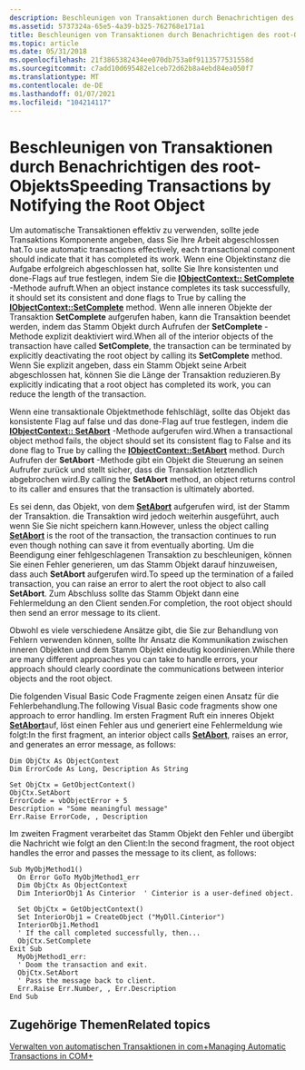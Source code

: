 ```yaml
---
description: Beschleunigen von Transaktionen durch Benachrichtigen des root-Objekts
ms.assetid: 5737324a-65e5-4a39-b325-762768e171a1
title: Beschleunigen von Transaktionen durch Benachrichtigen des root-Objekts
ms.topic: article
ms.date: 05/31/2018
ms.openlocfilehash: 21f3865382434ee070db753a0f9113577531558d
ms.sourcegitcommit: c7add10d695482e1ceb72d62b8a4ebd84ea050f7
ms.translationtype: MT
ms.contentlocale: de-DE
ms.lasthandoff: 01/07/2021
ms.locfileid: "104214117"
---
```

# <a name="speeding-transactions-by-notifying-the-root-object"></a><span data-ttu-id="b5efe-103">Beschleunigen von Transaktionen durch Benachrichtigen des root-Objekts</span><span class="sxs-lookup"><span data-stu-id="b5efe-103">Speeding Transactions by Notifying the Root Object</span></span>

<span data-ttu-id="b5efe-104">Um automatische Transaktionen effektiv zu verwenden, sollte jede Transaktions Komponente angeben, dass Sie Ihre Arbeit abgeschlossen hat.</span><span class="sxs-lookup"><span data-stu-id="b5efe-104">To use automatic transactions effectively, each transactional component should indicate that it has completed its work.</span></span> <span data-ttu-id="b5efe-105">Wenn eine Objektinstanz die Aufgabe erfolgreich abgeschlossen hat, sollte Sie Ihre konsistenten und done-Flags auf true festlegen, indem Sie die [**IObjectContext:: SetComplete**](/windows/desktop/api/ComSvcs/nf-comsvcs-iobjectcontext-setcomplete) -Methode aufruft.</span><span class="sxs-lookup"><span data-stu-id="b5efe-105">When an object instance completes its task successfully, it should set its consistent and done flags to True by calling the [**IObjectContext::SetComplete**](/windows/desktop/api/ComSvcs/nf-comsvcs-iobjectcontext-setcomplete) method.</span></span> <span data-ttu-id="b5efe-106">Wenn alle inneren Objekte der Transaktion **SetComplete** aufgerufen haben, kann die Transaktion beendet werden, indem das Stamm Objekt durch Aufrufen der **SetComplete** -Methode explizit deaktiviert wird.</span><span class="sxs-lookup"><span data-stu-id="b5efe-106">When all of the interior objects of the transaction have called **SetComplete**, the transaction can be terminated by explicitly deactivating the root object by calling its **SetComplete** method.</span></span> <span data-ttu-id="b5efe-107">Wenn Sie explizit angeben, dass ein Stamm Objekt seine Arbeit abgeschlossen hat, können Sie die Länge der Transaktion reduzieren.</span><span class="sxs-lookup"><span data-stu-id="b5efe-107">By explicitly indicating that a root object has completed its work, you can reduce the length of the transaction.</span></span>

<span data-ttu-id="b5efe-108">Wenn eine transaktionale Objektmethode fehlschlägt, sollte das Objekt das konsistente Flag auf false und das done-Flag auf true festlegen, indem die [**IObjectContext:: SetAbort**](/windows/desktop/api/ComSvcs/nf-comsvcs-iobjectcontext-setabort) -Methode aufgerufen wird.</span><span class="sxs-lookup"><span data-stu-id="b5efe-108">When a transactional object method fails, the object should set its consistent flag to False and its done flag to True by calling the [**IObjectContext::SetAbort**](/windows/desktop/api/ComSvcs/nf-comsvcs-iobjectcontext-setabort) method.</span></span> <span data-ttu-id="b5efe-109">Durch Aufrufen der **SetAbort** -Methode gibt ein Objekt die Steuerung an seinen Aufrufer zurück und stellt sicher, dass die Transaktion letztendlich abgebrochen wird.</span><span class="sxs-lookup"><span data-stu-id="b5efe-109">By calling the **SetAbort** method, an object returns control to its caller and ensures that the transaction is ultimately aborted.</span></span>

<span data-ttu-id="b5efe-110">Es sei denn, das Objekt, von dem [**SetAbort**](/windows/desktop/api/ComSvcs/nf-comsvcs-iobjectcontext-setabort) aufgerufen wird, ist der Stamm der Transaktion. die Transaktion wird jedoch weiterhin ausgeführt, auch wenn Sie Sie nicht speichern kann.</span><span class="sxs-lookup"><span data-stu-id="b5efe-110">However, unless the object calling [**SetAbort**](/windows/desktop/api/ComSvcs/nf-comsvcs-iobjectcontext-setabort) is the root of the transaction, the transaction continues to run even though nothing can save it from eventually aborting.</span></span> <span data-ttu-id="b5efe-111">Um die Beendigung einer fehlgeschlagenen Transaktion zu beschleunigen, können Sie einen Fehler generieren, um das Stamm Objekt darauf hinzuweisen, dass auch **SetAbort** aufgerufen wird.</span><span class="sxs-lookup"><span data-stu-id="b5efe-111">To speed up the termination of a failed transaction, you can raise an error to alert the root object to also call **SetAbort**.</span></span> <span data-ttu-id="b5efe-112">Zum Abschluss sollte das Stamm Objekt dann eine Fehlermeldung an den Client senden.</span><span class="sxs-lookup"><span data-stu-id="b5efe-112">For completion, the root object should then send an error message to its client.</span></span>

<span data-ttu-id="b5efe-113">Obwohl es viele verschiedene Ansätze gibt, die Sie zur Behandlung von Fehlern verwenden können, sollte Ihr Ansatz die Kommunikation zwischen inneren Objekten und dem Stamm Objekt eindeutig koordinieren.</span><span class="sxs-lookup"><span data-stu-id="b5efe-113">While there are many different approaches you can take to handle errors, your approach should clearly coordinate the communications between interior objects and the root object.</span></span>

<span data-ttu-id="b5efe-114">Die folgenden Visual Basic Code Fragmente zeigen einen Ansatz für die Fehlerbehandlung.</span><span class="sxs-lookup"><span data-stu-id="b5efe-114">The following Visual Basic code fragments show one approach to error handling.</span></span> <span data-ttu-id="b5efe-115">Im ersten Fragment Ruft ein inneres Objekt [**SetAbort**](/windows/desktop/api/ComSvcs/nf-comsvcs-iobjectcontext-setabort)auf, löst einen Fehler aus und generiert eine Fehlermeldung wie folgt:</span><span class="sxs-lookup"><span data-stu-id="b5efe-115">In the first fragment, an interior object calls [**SetAbort**](/windows/desktop/api/ComSvcs/nf-comsvcs-iobjectcontext-setabort), raises an error, and generates an error message, as follows:</span></span>

``` syntax
Dim ObjCtx As ObjectContext
Dim ErrorCode As Long, Description As String

Set ObjCtx = GetObjectContext()
ObjCtx.SetAbort
ErrorCode = vbObjectError + 5
Description = "Some meaningful message"
Err.Raise ErrorCode, , Description
```

<span data-ttu-id="b5efe-116">Im zweiten Fragment verarbeitet das Stamm Objekt den Fehler und übergibt die Nachricht wie folgt an den Client:</span><span class="sxs-lookup"><span data-stu-id="b5efe-116">In the second fragment, the root object handles the error and passes the message to its client, as follows:</span></span>

``` syntax
Sub MyObjMethod1()
  On Error GoTo MyObjMethod1_err
  Dim ObjCtx As ObjectContext
  Dim InteriorObj1 As Cinterior  ' Cinterior is a user-defined object.

  Set ObjCtx = GetObjectContext()
  Set InteriorObj1 = CreateObject ("MyDll.Cinterior")
  InteriorObj1.Method1
  ' If the call completed successfully, then...
  ObjCtx.SetComplete
Exit Sub
  MyObjMethod1_err:
  ' Doom the transaction and exit.
  ObjCtx.SetAbort
  ' Pass the message back to client.
  Err.Raise Err.Number, , Err.Description
End Sub
```

## <a name="related-topics"></a><span data-ttu-id="b5efe-117">Zugehörige Themen</span><span class="sxs-lookup"><span data-stu-id="b5efe-117">Related topics</span></span>

<dl> <dt>

[<span data-ttu-id="b5efe-118">Verwalten von automatischen Transaktionen in com+</span><span class="sxs-lookup"><span data-stu-id="b5efe-118">Managing Automatic Transactions in COM+</span></span>](managing-automatic-transactions-in-com-.md)
</dt> </dl>

 

 




